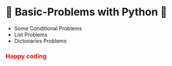 # 🐍 Basic-Problems with Python 🐍
<ul>
<li>Some Conditional Problems</li>
<li> List Problems</li>
<li> Dictonaries Problems</li>
</ul>

<h3 style="color: red;">Happy coding</h3>
